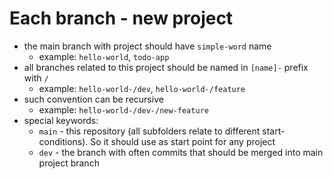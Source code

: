 # Each branch - new project

- the main branch with project should have `simple-word` name
  - example: `hello-world`, `todo-app`
- all branches related to this project should be named in `[name]-` prefix with
  `/`
  - example: `hello-world-/dev`, `hello-world-/feature`
- such convention can be recursive
  - example: `hello-world-/dev-/new-feature`
- special keywords:
  - `main` - this repository (all subfolders relate to different
    start-conditions). So it should use as start point for any project
  - `dev` - the branch with often commits that should be merged into main
    project branch
